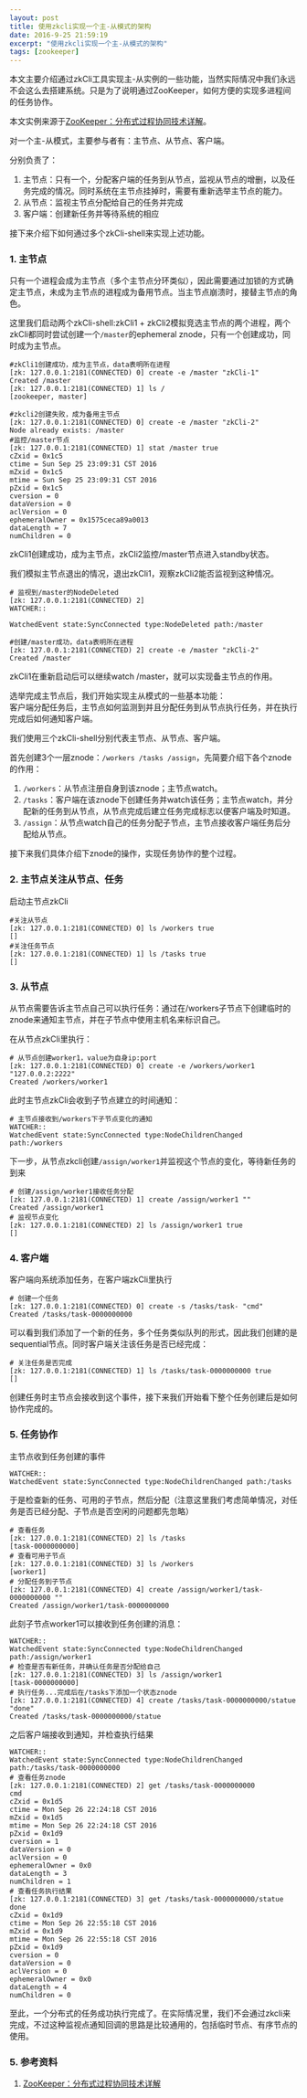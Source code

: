 ```yaml
---
layout: post
title: 使用zkcli实现一个主-从模式的架构
date: 2016-9-25 21:59:19
excerpt: "使用zkcli实现一个主-从模式的架构"
tags: [zookeeper]
---
```


本文主要介绍通过zkCli工具实现主-从实例的一些功能，当然实际情况中我们永远不会这么去搭建系统。只是为了说明通过ZooKeeper，如何方便的实现多进程间的任务协作。

本文实例来源于[ZooKeeper：分布式过程协同技术详解](http://www.duokan.com/book/106575)。

<!--more-->

对一个主-从模式，主要参与者有：主节点、从节点、客户端。

分别负责了：  
1. 主节点：只有一个，分配客户端的任务到从节点，监视从节点的增删，以及任务完成的情况。同时系统在主节点挂掉时，需要有重新选举主节点的能力。  
2. 从节点：监视主节点分配给自己的任务并完成  
3. 客户端：创建新任务并等待系统的相应  

接下来介绍下如何通过多个zkCli-shell来实现上述功能。

### 1. 主节点

只有一个进程会成为主节点（多个主节点分环类似），因此需要通过加锁的方式确定主节点，未成为主节点的进程成为备用节点。当主节点崩溃时，接替主节点的角色。

这里我们启动两个zkCli-shell:zkCli1 + zkCli2模拟竞选主节点的两个进程，两个zkCli都同时尝试创建一个`/master`的ephemeral znode，只有一个创建成功，同时成为主节点。

```
#zkCli1创建成功，成为主节点，data表明所在进程
[zk: 127.0.0.1:2181(CONNECTED) 0] create -e /master "zkCli-1"
Created /master
[zk: 127.0.0.1:2181(CONNECTED) 1] ls /
[zookeeper, master]
```

```
#zkcli2创建失败，成为备用主节点
[zk: 127.0.0.1:2181(CONNECTED) 0] create -e /master "zkCli-2"
Node already exists: /master
#监控/master节点
[zk: 127.0.0.1:2181(CONNECTED) 1] stat /master true
cZxid = 0x1c5
ctime = Sun Sep 25 23:09:31 CST 2016
mZxid = 0x1c5
mtime = Sun Sep 25 23:09:31 CST 2016
pZxid = 0x1c5
cversion = 0
dataVersion = 0
aclVersion = 0
ephemeralOwner = 0x1575ceca89a0013
dataLength = 7
numChildren = 0
```

zkCli1创建成功，成为主节点，zkCli2监控/master节点进入standby状态。

我们模拟主节点退出的情况，退出zkCli1，观察zkCli2能否监视到这种情况。

```
# 监视到/master的NodeDeleted
[zk: 127.0.0.1:2181(CONNECTED) 2] 
WATCHER::

WatchedEvent state:SyncConnected type:NodeDeleted path:/master

#创建/master成功，data表明所在进程
[zk: 127.0.0.1:2181(CONNECTED) 2] create -e /master "zkCli-2"
Created /master
```

zkCli1在重新启动后可以继续watch /master，就可以实现备主节点的作用。

选举完成主节点后，我们开始实现主从模式的一些基本功能：  
客户端分配任务后，主节点如何监测到并且分配任务到从节点执行任务，并在执行完成后如何通知客户端。

我们使用三个zkCli-shell分别代表主节点、从节点、客户端。

首先创建3个一层znode：`/workers /tasks /assign`，先简要介绍下各个znode的作用：  
1. `/workers`：从节点注册自身到该znode；主节点watch。  
2. `/tasks`：客户端在该znode下创建任务并watch该任务；主节点watch，并分配新的任务到从节点，从节点完成后建立任务完成标志以便客户端及时知道。  
3. `/assign`：从节点watch自己的任务分配子节点，主节点接收客户端任务后分配给从节点。  

接下来我们具体介绍下znode的操作，实现任务协作的整个过程。

### 2. 主节点关注从节点、任务

启动主节点zkCli

```
#关注从节点
[zk: 127.0.0.1:2181(CONNECTED) 0] ls /workers true
[]
#关注任务节点
[zk: 127.0.0.1:2181(CONNECTED) 1] ls /tasks true
[]
```

### 3. 从节点

从节点需要告诉主节点自己可以执行任务：通过在/workers子节点下创建临时的znode来通知主节点，并在子节点中使用主机名来标识自己。

在从节点zkCli里执行：

```
# 从节点创建worker1，value为自身ip:port
[zk: 127.0.0.1:2181(CONNECTED) 0] create -e /workers/worker1 "127.0.0.2:2222"
Created /workers/worker1
```

此时主节点zkCli会收到子节点建立的时间通知：

```
# 主节点接收到/workers下子节点变化的通知
WATCHER::
WatchedEvent state:SyncConnected type:NodeChildrenChanged path:/workers
```

下一步，从节点zkcli创建`/assign/worker1`并监视这个节点的变化，等待新任务的到来

```
# 创建/assign/worker1接收任务分配
[zk: 127.0.0.1:2181(CONNECTED) 1] create /assign/worker1 ""
Created /assign/worker1
# 监视节点变化
[zk: 127.0.0.1:2181(CONNECTED) 2] ls /assign/worker1 true
[]
```

### 4. 客户端

客户端向系统添加任务，在客户端zkCli里执行

```
# 创建一个任务
[zk: 127.0.0.1:2181(CONNECTED) 0] create -s /tasks/task- "cmd"
Created /tasks/task-0000000000
```

可以看到我们添加了一个新的任务，多个任务类似队列的形式，因此我们创建的是sequential节点。同时客户端关注该任务是否已经完成：

```
# 关注任务是否完成
[zk: 127.0.0.1:2181(CONNECTED) 1] ls /tasks/task-0000000000 true
[]
```

创建任务时主节点会接收到这个事件，接下来我们开始看下整个任务创建后是如何协作完成的。

### 5. 任务协作

主节点收到任务创建的事件

```
WATCHER::
WatchedEvent state:SyncConnected type:NodeChildrenChanged path:/tasks
```

于是检查新的任务、可用的子节点，然后分配（注意这里我们考虑简单情况，对任务是否已经分配、子节点是否空闲的问题都先忽略）

```
# 查看任务
[zk: 127.0.0.1:2181(CONNECTED) 2] ls /tasks
[task-0000000000]
# 查看可用子节点
[zk: 127.0.0.1:2181(CONNECTED) 3] ls /workers
[worker1]
# 分配任务到子节点
[zk: 127.0.0.1:2181(CONNECTED) 4] create /assign/worker1/task-0000000000 ""
Created /assign/worker1/task-0000000000
```


此刻子节点worker1可以接收到任务创建的消息：

```
WATCHER::
WatchedEvent state:SyncConnected type:NodeChildrenChanged path:/assign/worker1
# 检查是否有新任务，并确认任务是否分配给自己
[zk: 127.0.0.1:2181(CONNECTED) 3] ls /assign/worker1
[task-0000000000]
# 执行任务...完成后在/tasks下添加一个状态znode
[zk: 127.0.0.1:2181(CONNECTED) 4] create /tasks/task-0000000000/statue "done"
Created /tasks/task-0000000000/statue
```

之后客户端接收到通知，并检查执行结果

```
WATCHER::
WatchedEvent state:SyncConnected type:NodeChildrenChanged path:/tasks/task-0000000000
# 查看任务znode
[zk: 127.0.0.1:2181(CONNECTED) 2] get /tasks/task-0000000000
cmd
cZxid = 0x1d5
ctime = Mon Sep 26 22:24:18 CST 2016
mZxid = 0x1d5
mtime = Mon Sep 26 22:24:18 CST 2016
pZxid = 0x1d9
cversion = 1
dataVersion = 0
aclVersion = 0
ephemeralOwner = 0x0
dataLength = 3
numChildren = 1
# 查看任务执行结果
[zk: 127.0.0.1:2181(CONNECTED) 3] get /tasks/task-0000000000/statue
done
cZxid = 0x1d9
ctime = Mon Sep 26 22:55:18 CST 2016
mZxid = 0x1d9
mtime = Mon Sep 26 22:55:18 CST 2016
pZxid = 0x1d9
cversion = 0
dataVersion = 0
aclVersion = 0
ephemeralOwner = 0x0
dataLength = 4
numChildren = 0
```

至此，一个分布式的任务成功执行完成了。在实际情况里，我们不会通过zkcli来完成，不过这种监视点通知回调的思路是比较通用的，包括临时节点、有序节点的使用。

### 5. 参考资料

1. [ZooKeeper：分布式过程协同技术详解](http://www.duokan.com/book/106575)